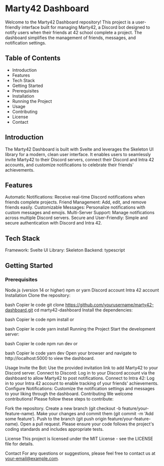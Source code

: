 # Marty42 Dashboard
Welcome to the Marty42 Dashboard repository! This project is a user-friendly interface built for managing Marty42, a Discord bot designed to notify users when their friends at 42 school complete a project. The dashboard simplifies the management of friends, messages, and notification settings.

## Table of Contents
- Introduction
- Features
- Tech Stack
- Getting Started
- Prerequisites
- Installation
- Running the Project
- Usage
- Contributing
- License
- Contact

## Introduction
The Marty42 Dashboard is built with Svelte and leverages the Skeleton UI library for a modern, clean user interface. It enables users to seamlessly invite Marty42 to their Discord servers, connect their Discord and Intra 42 accounts, and customize notifications to celebrate their friends' achievements.

## Features
Automatic Notifications: Receive real-time Discord notifications when friends complete projects.
Friend Management: Add, edit, and remove friends easily.
Customizable Messages: Personalize notifications with custom messages and emojis.
Multi-Server Support: Manage notifications across multiple Discord servers.
Secure and User-Friendly: Simple and secure authentication with Discord and Intra 42.

## Tech Stack
Framework: Svelte
UI Library: Skeleton
Backend: typescript

## Getting Started
### Prerequisites
Node.js (version 14 or higher)
npm or yarn
Discord account
Intra 42 account
Installation
Clone the repository:

bash
Copier le code
git clone https://github.com/yourusername/marty42-dashboard.git
cd marty42-dashboard
Install the dependencies:

bash
Copier le code
npm install
or

bash
Copier le code
yarn install
Running the Project
Start the development server:

bash
Copier le code
npm run dev
or

bash
Copier le code
yarn dev
Open your browser and navigate to http://localhost:5000 to view the dashboard.

Usage
Invite the Bot: Use the provided invitation link to add Marty42 to your Discord server.
Connect to Discord: Log in to your Discord account via the dashboard to allow Marty42 to post notifications.
Connect to Intra 42: Log in to your Intra 42 account to enable tracking of your friends' achievements.
Configure Notifications: Customize the notification settings and messages to your liking through the dashboard.
Contributing
We welcome contributions! Please follow these steps to contribute:

Fork the repository.
Create a new branch (git checkout -b feature/your-feature-name).
Make your changes and commit them (git commit -m 'Add some feature').
Push to the branch (git push origin feature/your-feature-name).
Open a pull request.
Please ensure your code follows the project's coding standards and includes appropriate tests.

License
This project is licensed under the MIT License - see the LICENSE file for details.

Contact
For any questions or suggestions, please feel free to contact us at your-email@example.com.
